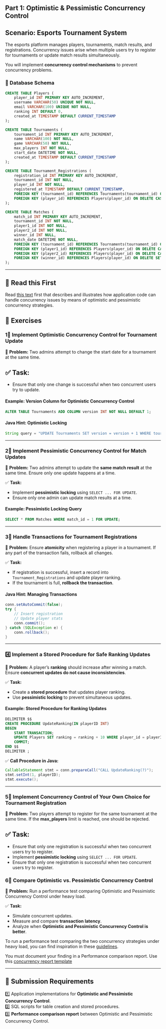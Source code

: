 ## Part 1: Optimistic & Pessimistic Concurrency Control

## **Scenario: Esports Tournament System**
The esports platform manages players, tournaments, match results, and registrations. Concurrency issues arise when multiple users try to register for tournaments or update match results simultaneously.

You will implement **concurrency control mechanisms** to prevent concurrency problems.

### **📌 Database Schema**

```sql
CREATE TABLE Players (
    player_id INT PRIMARY KEY AUTO_INCREMENT,
    username VARCHAR(50) UNIQUE NOT NULL,
    email VARCHAR(100) UNIQUE NOT NULL,
    ranking INT DEFAULT 0,
    created_at TIMESTAMP DEFAULT CURRENT_TIMESTAMP
);

CREATE TABLE Tournaments (
    tournament_id INT PRIMARY KEY AUTO_INCREMENT,
    name VARCHAR(100) NOT NULL,
    game VARCHAR(50) NOT NULL,
    max_players INT NOT NULL,
    start_date DATETIME NOT NULL,
    created_at TIMESTAMP DEFAULT CURRENT_TIMESTAMP
);

CREATE TABLE Tournament_Registrations (
    registration_id INT PRIMARY KEY AUTO_INCREMENT,
    tournament_id INT NOT NULL,
    player_id INT NOT NULL,
    registered_at TIMESTAMP DEFAULT CURRENT_TIMESTAMP,
    FOREIGN KEY (tournament_id) REFERENCES Tournaments(tournament_id) ON DELETE CASCADE,
    FOREIGN KEY (player_id) REFERENCES Players(player_id) ON DELETE CASCADE
);

CREATE TABLE Matches (
    match_id INT PRIMARY KEY AUTO_INCREMENT,
    tournament_id INT NOT NULL,
    player1_id INT NOT NULL,
    player2_id INT NOT NULL,
    winner_id INT NULL,
    match_date DATETIME NOT NULL,
    FOREIGN KEY (tournament_id) REFERENCES Tournaments(tournament_id) ON DELETE CASCADE,
    FOREIGN KEY (player1_id) REFERENCES Players(player_id) ON DELETE CASCADE,
    FOREIGN KEY (player2_id) REFERENCES Players(player_id) ON DELETE CASCADE,
    FOREIGN KEY (winner_id) REFERENCES Players(player_id) ON DELETE SET NULL
);
```

---

## **📖 Read this First**
Read [this text](application-concurrency-note.md) first that describes and illustrates how application code can handle concurrency issues by means of optimistic and pessimistic concurrency strategies.

## **📌 Exercises**

### **1⃣ Implement Optimistic Concurrency Control for Tournament Update**
📌 **Problem:** Two admins attempt to change the start date for a tournament at the same time. 

✅ **Task:**
- 
- Ensure that only one change is successful when two concurrent users try to update.

#### **Example: Version Column for Optimistic Concurrency Control**
```sql
ALTER TABLE Tournaments ADD COLUMN version INT NOT NULL DEFAULT 1;
```

#### **Java Hint: Optimistic Locking**
```java
String query = "UPDATE Tournaments SET version = version + 1 WHERE tournament_id = ? AND version = ?";
```


---

### **2⃣ Implement Pessimistic Concurrency Control for Match Updates**
📌 **Problem:** Two admins attempt to update the **same match result** at the same time. Ensure only one update happens at a time.

✅ **Task:**
- Implement **pessimistic locking** using `SELECT ... FOR UPDATE`.
- Ensure only one admin can update match results at a time.

#### **Example: Pessimistic Locking Query**
```sql
SELECT * FROM Matches WHERE match_id = 1 FOR UPDATE;
```

---

### **3⃣ Handle Transactions for Tournament Registrations**
📌 **Problem:** Ensure **atomicity** when registering a player in a tournament. If any part of the transaction fails, rollback all changes.

✅ **Task:**
- If registration is successful, insert a record into `Tournament_Registrations` and update player ranking.
- If the tournament is full, **rollback the transaction**.

#### **Java Hint: Managing Transactions**
```java
conn.setAutoCommit(false);
try {
    // Insert registration
    // Update player stats
    conn.commit();
} catch (SQLException e) {
    conn.rollback();
}
```

---

### **4️⃣ Implement a Stored Procedure for Safe Ranking Updates**
📌 **Problem:** A player’s **ranking** should increase after winning a match. Ensure **concurrent updates do not cause inconsistencies**.

✅ **Task:**
- Create a **stored procedure** that updates player ranking.
- Use **pessimistic locking** to prevent simultaneous updates.

#### **Example: Stored Procedure for Ranking Updates**
```sql
DELIMITER $$
CREATE PROCEDURE UpdateRanking(IN playerID INT)
BEGIN
    START TRANSACTION;
    UPDATE Players SET ranking = ranking + 10 WHERE player_id = playerID;
    COMMIT;
END $$
DELIMITER ;
```
✅ **Call Procedure in Java:**
```java
CallableStatement stmt = conn.prepareCall("CALL UpdateRanking(?)");
stmt.setInt(1, playerID);
stmt.execute();
```

---


### **5⃣ Implement Concurrency Control of Your Own Choice for Tournament Registration**
📌 **Problem:** Two players attempt to register for the same tournament at the same time. If the **max_players** limit is reached, one should be rejected.

✅ **Task:**
- 
- Ensure that only one registration is successful when two concurrent users try to register.
- Implement **pessimistic locking** using `SELECT ... FOR UPDATE`.
- Ensure that only one registration is successful when two concurrent users try to register.




### **6⃣ Compare Optimistic vs. Pessimistic Concurrency Control**
📌 **Problem:** Run a performance test comparing Optimistic and Pessimistic Concurrency Control under heavy load.

✅ **Task:**
- Simulate concurrent updates.
- Measure and compare **transaction latency**.
- Analyze when **Optimistic and Pessimistic Concurrency Control is better**.

To run a performance test comparing the two concurrency strategies under heavy load, you can find inspiration in these [guidelines](performance-test.md).

You must document your finding in a Performance comparison report. Use this [concurrency report template](concurrency-report-template.md)

---

## **🚀 Submission Requirements**
1️⃣ Application implementations for **Optimistic and Pessimistic Concurrency Control**.  
2️⃣ SQL scripts for table creation and stored procedures.  
3️⃣ **Performance comparison report** between Optimistic and Pessimistic Concurrency Control.

